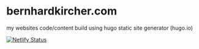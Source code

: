 # bernhardkircher.com
my websites code/content build using hugo static site generator (hugo.io)


[![Netlify Status](https://api.netlify.com/api/v1/badges/f032bce9-4a7b-478e-9a36-d09cc1b07ff6/deploy-status)](https://app.netlify.com/sites/papaya-narwhal-853f8b/deploys)